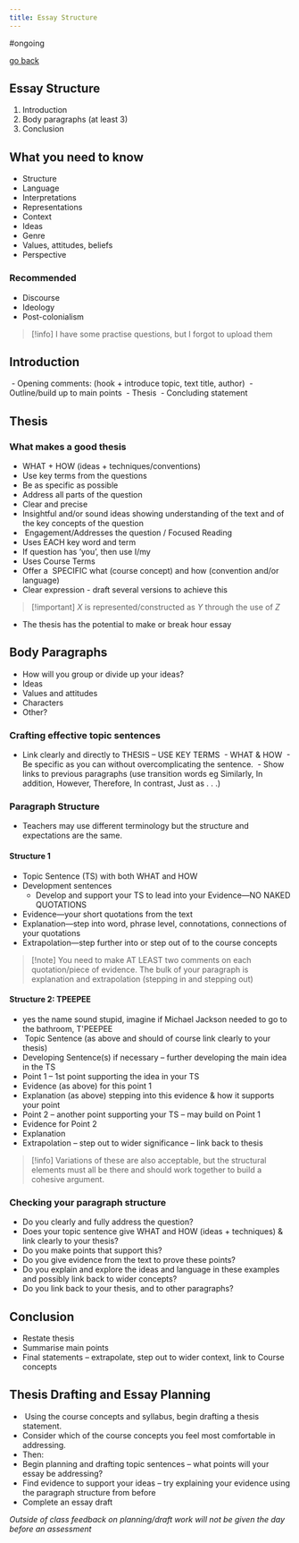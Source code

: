 ```yaml
---
title: Essay Structure
---
```


#ongoing

[go back](11Subjects/11Literature)

## Essay Structure
1. Introduction
2. Body paragraphs (at least 3)
3.  Conclusion

## What you need to know
- Structure
- Language
- Interpretations
- Representations
- Context
- Ideas
- Genre 
- Values, attitudes, beliefs
- Perspective

### Recommended
- Discourse
- Ideology
- Post-colonialism

> [!info] I have some practise questions, but I forgot to upload them


## Introduction
 - Opening comments: (hook + introduce topic, text title, author)
 - Outline/build up to main points 
 - Thesis
 - Concluding statement


## Thesis
### What makes a good thesis
- WHAT + HOW (ideas + techniques/conventions)
- Use key terms from the questions
- Be as specific as possible
- Address all parts of the question
- Clear and precise
- Insightful and/or sound ideas showing understanding of the text and of the key concepts of the question
-  Engagement/Addresses the question / Focused Reading
- ­Uses EACH key word and term
- ­If question has ‘you’, then use I/my
- Uses Course Terms
- Offer a  SPECIFIC what (course concept) and how (convention and/or language)
- Clear expression - draft several versions to achieve this

> [!important] $X$ is represented/constructed as $Y$ through the use of $Z$

- The thesis has the potential to make or break hour essay

## Body Paragraphs
- How will you group or divide up your ideas? 
- Ideas
- Values and attitudes
- Characters
- Other?

### Crafting effective topic sentences
- Link clearly and directly to THESIS – USE KEY TERMS
 - WHAT & HOW
 - Be specific as you can without overcomplicating the sentence.
 - Show links to previous paragraphs (use transition words eg Similarly, In addition, However, Therefore, In contrast, Just as . . .)

### Paragraph Structure
- Teachers may use different terminology but the structure and expectations are the same.
#### Structure 1
- Topic Sentence (TS) with both WHAT and HOW
- Development sentences
	- ­Develop and support your TS to lead into your Evidence—NO NAKED QUOTATIONS
- Evidence—your short quotations from the text
- Explanation—step into word, phrase level, connotations, connections of your quotations
- Extrapolation—step further into or step out of to the course concepts

> [!note] You need to make AT LEAST two comments on each quotation/piece of evidence. The bulk of your paragraph is explanation and extrapolation (stepping in and stepping out)

#### Structure 2: TPEEPEE
- yes the name sound stupid, imagine if Michael Jackson needed to go to the bathroom, T'PEEPEE
-  Topic Sentence (as above and should of course link clearly to your thesis)
- Developing Sentence(s) if necessary – further developing the main idea in the TS
- Point 1 – 1st point supporting the idea in your TS
- Evidence (as above) for this point 1
- Explanation (as above) stepping into this evidence & how it supports your point
- Point 2 – another point supporting your TS – may build on Point 1
- Evidence for Point 2
- Explanation
- Extrapolation – step out to wider significance – link back to thesis

> [!info] Variations of these are also acceptable, but the structural elements must all be there and should work together to build a cohesive argument.

### Checking your paragraph structure
- Do you clearly and fully address the question?
- Does your topic sentence give WHAT and HOW (ideas + techniques) & link clearly to your thesis?
- Do you make points that support this?
- Do you give evidence from the text to prove these points?
- Do you explain and explore the ideas and language in these examples and possibly link back to wider concepts?
- Do you link back to your thesis, and to other paragraphs?

## Conclusion
- Restate thesis
- Summarise main points
- Final statements – extrapolate, step out to wider context, link to Course concepts

## Thesis Drafting and Essay Planning
-  Using the course concepts and syllabus, begin drafting a thesis statement.
- Consider which of the course concepts you feel most comfortable in addressing.
- Then:
- ­Begin planning and drafting topic sentences – what points will your essay be addressing?
- Find evidence to support your ideas – try explaining your evidence using the paragraph structure from before
- Complete an essay draft

*Outside of class feedback on planning/draft work will not be given the day before an assessment*

